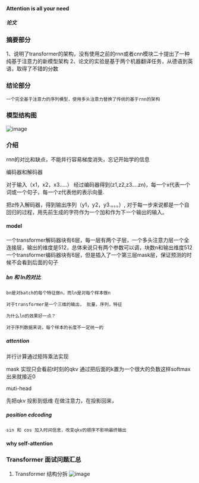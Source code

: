 #### Attention is all your need
##### 论文
### ###

### 摘要部分 ###
  1、说明了transformer的架构，没有使用之前的rnn或者cnn模块二十提出了一种纯基于注意力的新模型架构
  2、论文的实验是基于两个机器翻译任务，从德语到英语，取得了不错的分数
 
### 结论部分 ### 
    一个完全基于注意力的序列模型，使用多头注意力替换了传统的基于rnn的架构
### 模型结构图 ###

![image](https://github.com/space-zxs/ML-DL/assets/77714764/d8849731-4b63-4f93-9761-c5e917f0222f)

### 介绍 ###

rnn的对比和缺点，不能并行容易梯度消失，忘记开始学的信息

编码器和解码器

对于输入（x1，x2，x3.....） 经过编码器得到(z1,z2,z3....zn)，每一个x代表一个词或一个句子，每一个z代表他的表示向量.

把z传入解码器，得到输出序列（y1，y2，y3.。。。）, 对于每一步来说都是一个自回归的过程，用先前生成的字符作为一个加和作为下一个输出的输入。

#### model ####
  一个transformer解码器块有6层，每一层有两个子层，一个多头注意力层一个全连接层，输出的维度是512，总体来说只有两个参数可以调，块数n和输出维度512
  一个transformer编码器块有6层，但是插入了一个第三层mask层，保证预测的时候不会看到后面的句子
  ##### bn 和 ln的对比
    bn是对batch的每个特征做n，而ln是对每个样本做n
    
    对于transformer是一个三维的输出， 批量，序列，特征 
    
    为什么ln的效果好一点？
    
    对于序列数据来说，每个样本的长度不一定统一的
    
  ##### attention
    
    
  并行计算通过矩阵乘法实现
  
  mask 实现只会看前t时刻的qkv  通过把后面的k置为一个很大的负数这样softmax出来就接近0
  
  
  muti-head
  
  先把qkv 投影到低维 在做注意力，在投影回来，
  ##### position edcoding 
    sin 和 cos 加入时间信息，改变qkv的顺序不影响最终输出
    
    
  #### why self-attention 


### Transformer 面试问题汇总

1. Transformer 结构分拆
   ![image](https://github.com/space-zxs/ML-DL/assets/77714764/0464cbf2-15df-4253-aa08-6b52ff25849a)

